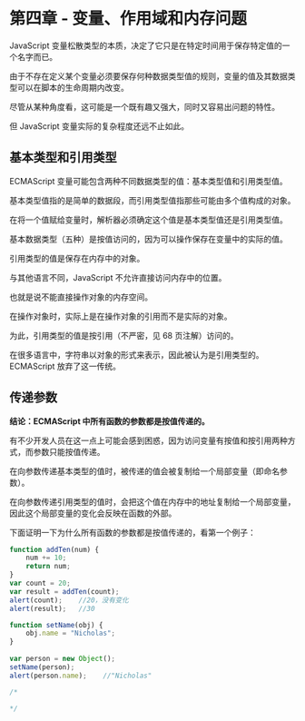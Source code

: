 # 第四章 - 变量、作用域和内存问题

JavaScript 变量松散类型的本质，决定了它只是在特定时间用于保存特定值的一个名字而已。

由于不存在定义某个变量必须要保存何种数据类型值的规则，变量的值及其数据类型可以在脚本的生命周期内改变。

尽管从某种角度看，这可能是一个既有趣又强大，同时又容易出问题的特性。

但 JavaScript 变量实际的复杂程度还远不止如此。



## 基本类型和引用类型

ECMAScript 变量可能包含两种不同数据类型的值：基本类型值和引用类型值。

基本类型值指的是简单的数据段，而引用类型值指那些可能由多个值构成的对象。 

在将一个值赋给变量时，解析器必须确定这个值是基本类型值还是引用类型值。

基本数据类型（五种）是按值访问的，因为可以操作保存在变量中的实际的值。

引用类型的值是保存在内存中的对象。

与其他语言不同，JavaScript 不允许直接访问内存中的位置。

也就是说不能直接操作对象的内存空间。

在操作对象时，实际上是在操作对象的引用而不是实际的对象。

为此，引用类型的值是按引用（不严密，见 68 页注解）访问的。 

在很多语言中，字符串以对象的形式来表示，因此被认为是引用类型的。ECMAScript 放弃了这一传统。



## 传递参数

**结论：ECMAScript 中所有函数的参数都是按值传递的。**

有不少开发人员在这一点上可能会感到困惑，因为访问变量有按值和按引用两种方式，而参数只能按值传递。

在向参数传递基本类型的值时，被传递的值会被复制给一个局部变量（即命名参数）。

在向参数传递引用类型的值时，会把这个值在内存中的地址复制给一个局部变量，因此这个局部变量的变化会反映在函数的外部。

下面证明一下为什么所有函数的参数都是按值传递的，看第一个例子：

```js
function addTen(num) { 
    num += 10; 
    return num; 
} 
var count = 20; 
var result = addTen(count); 
alert(count);    //20，没有变化 
alert(result);   //30
```

```js
function setName(obj) { 
    obj.name = "Nicholas"; 
} 
 
var person = new Object(); 
setName(person); 
alert(person.name);    //"Nicholas" 

/*

*/
```

